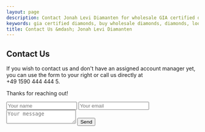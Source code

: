 ```yaml
---
layout: page
description: Contact Jonah Levi Diamanten for wholesale GIA certified diamonds in Europe. Worldwide shipping!
keywords: gia certified diamonds, buy wholesale diamonds, diamonds, loose diamonds
title: Contact Us &mdash; Jonah Levi Diamanten
---
```


<section class="cf">
	<div class="story cf">

<h2>Contact Us</h2>
<p></p>
<div class="one-half first">
<p>
	If you wish to contact us and don't have an assigned account manager yet, you can use the form to your right or call us directly at <br> <span class="icon-phone">+49 1590 444 444 5</span>. 
</p>	
<p>Thanks for reaching out!</p>
</div>
<div class="one-half">
	<div class="contact-form">
<form method="POST" action="http://formspree.io/office@jonahlevi.co">
<input type="text" name="name" placeholder="Your name">
  <input type="email" name="email" placeholder="Your email">
  <textarea name="message" placeholder="Your message"></textarea>
  <input type="hidden" name="_next" value="/email-sent" />
  <button type="submit">Send</button>
</form>
</div>
</div>






</div>
</section>